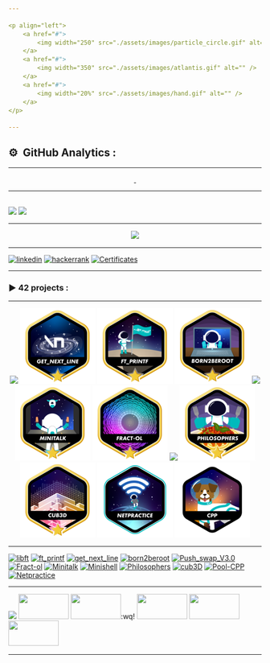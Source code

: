 ```yaml
---

<p align="left">
	<a href="#">
		<img width="250" src="./assets/images/particle_circle.gif" alt="" />
	</a>
	<a href="#">
		<img width="350" src="./assets/images/atlantis.gif" alt="" />
	</a>
	<a href="#">
        <img width="20%" src="./assets/images/hand.gif" alt="" />
    </a>
</p>

---
```


## ⚙️ &nbsp;GitHub Analytics :

---

<p align="center">
	<a href="#">
		<img width="100" src="https://github-profile-trophy.vercel.app/?username=ablaamim&title=Followers&theme=onedark&no-frame=true&row=1&column=1&margin-w=15&margin-h=15" alt="" />
	</a>
	<a href="#">
		<img width="100" src="https://github-profile-trophy.vercel.app/?username=ablaamim&title=Commit&theme=onedark&no-frame=true&row=1&column=1&margin-w=15&margin-h=15" alt="" />
	</a>
</p>

---

<br>

<div align="left">
  <img height="160" src="https://github-readme-stats.vercel.app/api?username=ablaamim&show_icons=true&theme=vision-friendly-dark" > 
  <img height="160" src="https://github-readme-stats.vercel.app/api/top-langs/?username=ablaamim&layout=compact&lang&theme=vision-friendly-dark" >
</div>

---

<div align="center">

![](https://badge.mediaplus.ma/darkgray/ablaamim)

</div>

---

[<img src='https://cdn.jsdelivr.net/npm/simple-icons@3.0.1/icons/linkedin.svg' alt='linkedin' height='40'>](https://www.linkedin.com/in/abdessamad-laamimi-a1386116a/) [<img src='https://cdn.jsdelivr.net/npm/simple-icons@3.13.0/icons/hackerrank.svg' alt='hackerrank' height='40'>](https://www.hackerrank.com/ablaamim) [<img src='https://cdn-icons-png.flaticon.com/512/1/1700.png' alt='Certificates' height='40'>](https://github.com/ablaamim/Certificates)

---

### :arrow_forward: 42 projects :

---

<p align="center">
<a href=https://github.com/ablaamim/libft><img src="https://github.com/ablaamim/libft/blob/main/ressources/libftm.png"></a>
<a href=https://github.com/ablaamim/Get_Next_Line><img src="https://github.com/ablaamim/Get_Next_Line/blob/main/SRC/get_next_linem.png"></a>
<a href=https://github.com/ablaamim/ft_printf><img src="https://github.com/ablaamim/ft_printf/blob/main/SRC/ft_printfm.png"></a>
<a href=https://github.com/ablaamim/born2beroot><img src="https://github.com/ablaamim/Born2BeRoot/blob/main/SRC/born2berootm.png"></a>
<a href=https://github.com/ablaamim/Push_swap_V3.0><img src="https://github.com/ablaamim/Push_swap_V3.0/blob/master/img/push_swapm.png"></a>
<a href=https://github.com/ablaamim/Minitalk><img src="https://github.com/ablaamim/Minitalk/blob/main/minitalk.png"></a>
<a href="https://github.com/ablaamim/Fract-ol"><img src="https://github.com/ablaamim/Fract-ol/blob/master/SRC_IMG/fractolm.png"></a>
<a href="https://github.com/ablaamim/Minishell"><img src="https://github.com/ablaamim/Minishell/blob/master/img/minishellm.png"></a>
<a href="https://github.com/ablaamim/Philosophers"><img src="https://github.com/ablaamim/Philosophers/blob/main/images/philosophersm.png"></a>
<a href="https://github.com/ablaamim/cub3D"><img src="https://github.com/ablaamim/cub3D/blob/master/images/cub3dm.png"></a>
<a href="https://github.com/ablaamim/Netpractice"><img src="https://github.com/ablaamim/Netpractice/blob/master/img/netpracticee.png"></a>
<a href="https://github.com/ablaamim/Pool-CPP"><img src="https://github.com/ablaamim/Pool-CPP/blob/master/images/cppn.png"></a>
</p>

---

[![libft](https://github-readme-stats.vercel.app/api/pin/?username=ablaamim&repo=libft&theme=tokyonight&hide_border=true)](https://github.com/ablaamim/libft)
[![ft_printf](https://github-readme-stats.vercel.app/api/pin/?username=ablaamim&repo=ft_printf&theme=tokyonight&hide_border=true)](https://github.com/ablaamim/ft_printf)
[![get_next_line](https://github-readme-stats.vercel.app/api/pin/?username=ablaamim&repo=get_next_line&theme=tokyonight&hide_border=true)](https://github.com/ablaamim/Get_Next_Line)
[![born2beroot](https://github-readme-stats.vercel.app/api/pin/?username=ablaamim&repo=born2beroot&theme=tokyonight&hide_border=true)](https://github.com/ablaamim/born2beroot)
[![Push_swap_V3.0](https://github-readme-stats.vercel.app/api/pin/?username=ablaamim&repo=Push_swap_V3.0&theme=tokyonight&hide_border=true)](https://github.com/ablaamim/Push_swap_V3.0)
[![Fract-ol](https://github-readme-stats.vercel.app/api/pin/?username=ablaamim&repo=Fract-ol&theme=tokyonight&hide_border=true)](https://github.com/ablaamim/Fract-ol)
[![Minitalk](https://github-readme-stats.vercel.app/api/pin/?username=ablaamim&repo=Fract-ol&theme=tokyonight&hide_border=true)](https://github.com/ablaamim/Fract-ol)
[![Minishell](https://github-readme-stats.vercel.app/api/pin/?username=ablaamim&repo=Minishell&theme=tokyonight&hide_border=true)](https://github.com/ablaamim/Minitalk)
[![Philosophers](https://github-readme-stats.vercel.app/api/pin/?username=ablaamim&repo=Philosophers&theme=tokyonight&hide_border=true)](https://github.com/ablaamim/Philosophers)
[![cub3D](https://github-readme-stats.vercel.app/api/pin/?username=ablaamim&repo=cub3D&theme=tokyonight&hide_border=true)](https://github.com/ablaamim/cub3D)
[![Pool-CPP](https://github-readme-stats.vercel.app/api/pin/?username=ablaamim&repo=Pool-CPP&theme=tokyonight&hide_border=true)](https://github.com/ablaamim/Pool-CPP)
[![Netpractice](https://github-readme-stats.vercel.app/api/pin/?username=ablaamim&repo=Netpractice&theme=tokyonight&hide_border=true)](https://github.com/ablaamim/Netpractice)

---

</p>
</p aligne = "left">
<code><img height="50" src="https://www.vectorlogo.zone/logos/gnu_bash/gnu_bash-ar21.svg"></code> 
<code><img height="50" src="https://www.vectorlogo.zone/logos/java/java-ar21.svg" width="100"></code>   
<code><img height="50" src="https://www.vectorlogo.zone/logos/python/python-ar21.svg" width="100"></code>:wq!
<code><img height="50" src="https://www.vectorlogo.zone/logos/git-scm/git-scm-ar21.svg" width="100"></code>
<code><img height="50" src="https://www.vectorlogo.zone/logos/javascript/javascript-horizontal.svg" width="100"></code>
<code><img height="50" src="https://www.vectorlogo.zone/logos/microsoft_vb/microsoft_vb-ar21.svg" width="100"></code>
</p>

---
